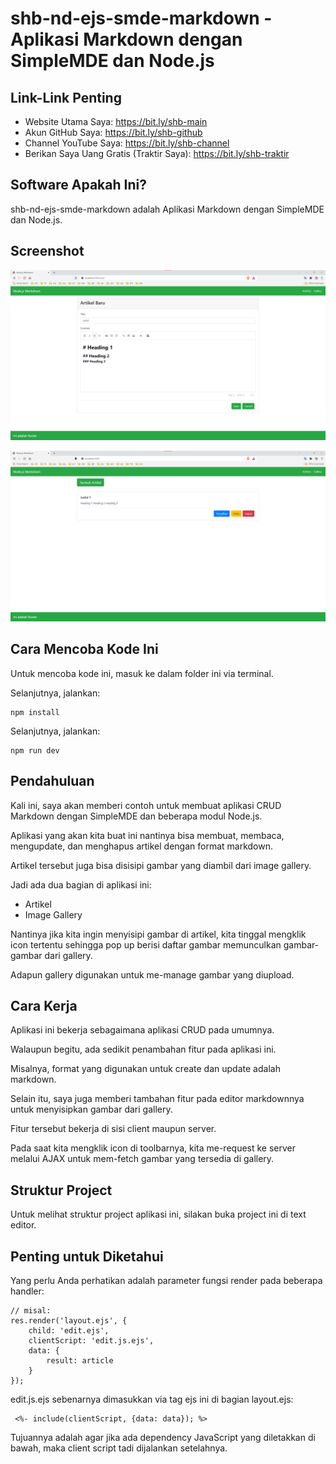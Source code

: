 # shb-nd-ejs-smde-markdown - Aplikasi Markdown dengan SimpleMDE dan Node.js

## Link-Link Penting

- Website Utama Saya: https://bit.ly/shb-main
- Akun GitHub Saya: https://bit.ly/shb-github
- Channel YouTube Saya: https://bit.ly/shb-channel
- Berikan Saya Uang Gratis (Traktir Saya): https://bit.ly/shb-traktir

## Software Apakah Ini?

shb-nd-ejs-smde-markdown adalah Aplikasi Markdown dengan SimpleMDE dan Node.js.

## Screenshot

![ScreenShot](.readme-assets/shb-nd-ejs-smde-markdown-1.png?raw=true)

![ScreenShot](.readme-assets/shb-nd-ejs-smde-markdown-2.png?raw=true)

## Cara Mencoba Kode Ini

Untuk mencoba kode ini, masuk ke dalam folder ini via terminal.

Selanjutnya, jalankan:

```
npm install
```

Selanjutnya, jalankan:

```
npm run dev
```

## Pendahuluan

Kali ini, saya akan memberi contoh untuk membuat aplikasi CRUD Markdown dengan SimpleMDE dan beberapa modul Node.js.

Aplikasi yang akan kita buat ini nantinya bisa membuat, membaca, mengupdate, dan menghapus artikel dengan format markdown.

Artikel tersebut juga bisa disisipi gambar yang diambil dari image gallery.

Jadi ada dua bagian di aplikasi ini:

- Artikel
- Image Gallery

Nantinya jika kita ingin menyisipi gambar di artikel, kita tinggal mengklik icon tertentu sehingga pop up berisi daftar gambar memunculkan gambar-gambar dari gallery.

Adapun gallery digunakan untuk me-manage gambar yang diupload.

## Cara Kerja

Aplikasi ini bekerja sebagaimana aplikasi CRUD pada umumnya.

Walaupun begitu, ada sedikit penambahan fitur pada aplikasi ini.

Misalnya, format yang digunakan untuk create dan update adalah markdown.

Selain itu, saya juga memberi tambahan fitur pada editor markdownnya untuk menyisipkan gambar dari gallery.

Fitur tersebut bekerja di sisi client maupun server.

Pada saat kita mengklik icon di toolbarnya, kita me-request ke server melalui AJAX untuk mem-fetch gambar yang tersedia di gallery.

## Struktur Project

Untuk melihat struktur project aplikasi ini, silakan buka project ini di text editor.

## Penting untuk Diketahui

Yang perlu Anda perhatikan adalah parameter fungsi render pada beberapa handler:

```
// misal:
res.render('layout.ejs', {
    child: 'edit.ejs',
    clientScript: 'edit.js.ejs',
    data: {
        result: article
    }
});
```

edit.js.ejs sebenarnya dimasukkan via tag ejs ini di bagian layout.ejs:

```
 <%- include(clientScript, {data: data}); %>
```

Tujuannya adalah agar jika ada dependency JavaScript yang diletakkan di bawah, maka client script tadi dijalankan setelahnya.